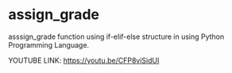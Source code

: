 # assign_grade
asssign_grade function using if-elif-else structure in using Python Programming Language.

YOUTUBE LINK: https://youtu.be/CFP8viSidUI

